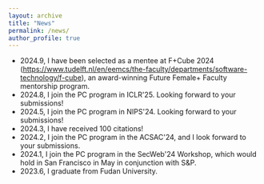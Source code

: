 ```yaml
---
layout: archive
title: "News"
permalink: /news/
author_profile: true
---
```

- 2024.9, I have been selected as a mentee at F+Cube 2024 (https://www.tudelft.nl/en/eemcs/the-faculty/departments/software-technology/f-cube), an award-winning Future Female+ Faculty mentorship program.
- 2024.8, I join the PC program in ICLR'25. Looking forward to your submissions! 
- 2024.5, I join the PC program in NIPS'24. Looking forward to your submissions!
- 2024.3, I have received 100 citations! 
- 2024.2, I join the PC program in the ACSAC'24, and I look forward to your submissions. 
- 2024.1, I join the PC program in the SecWeb'24 Workshop, which would hold in San Francisco in May in conjunction with S&P.
- 2023.6, I graduate from Fudan University. 
